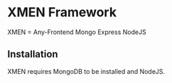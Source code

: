 # XMEN Framework

XMEN = Any-Frontend Mongo Express NodeJS


## Installation

XMEN requires MongoDB to be installed and NodeJS.

